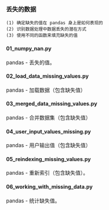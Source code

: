 ### 丢失的数据

```text
(1) 确定缺失的值在 pandas 身上是如何表现的
(2) 识别数据处理中数据丢失的潜在方式
(3) 使用不同的函数来填充缺失的值
```

#### 01_numpy_nan.py
pandas - 丢失的值。

#### 02_load_data_missing_values.py
pandas - 加载数据（包含缺失值）

#### 03_merged_data_missing_values.py
pandas - 合并数据集（包含缺失值）

#### 04_user_input_values_missing.py
pandas - 用户输出值（包含缺失值）

#### 05_reindexing_missing_values.py
pandas - 重新索引（包含缺失值）。

#### 06_working_with_missing_data.py
pandas - 统计缺失值。

